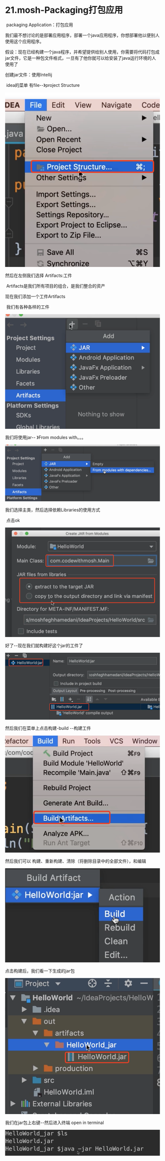 # 21.mosh-Packaging打包应用

​	packaging Application：打包应用

​		我们最不想讨论的是部署应用程序，部署一个java应用程序，你想部署他以便别人使用这个应用程序。



​	假设：现在已经构建一个java程序，并希望提供给别人使用，你需要将代码打包成jar文件，它是一种包文件格式，一旦有了他你就可以给安装了java运行环境的人使用了



创建jar文件：使用Intellij

​	idea的菜单 有file--》project Structure

![image-20220330003042863](../../../.vuepress/public/images/image-20220330003042863.png)



然后在左侧我们选择 Artifacts:工件

​	Artifacts是我们所有项目的组合，是我们整合的资产

现在我们添加一个工件Artifacts

​	我们有各种各样的工件

![image-20220330003333220](../../../.vuepress/public/images/image-20220330003333220.png)



我们将使用jar-- 》From modules with。。。

![image-20220330003536464](../../../.vuepress/public/images/image-20220330003536464.png)



我们选择主类，然后选择依赖Libraries的使用方式

​		点击ok

![image-20220330003732066](../../../.vuepress/public/images/image-20220330003732066.png)



好了--现在我们就构建好这个jar的工件了

![image-20220330003949414](../../../.vuepress/public/images/image-20220330003949414.png)



然后我们在菜单上点击构建-build --构建工件

![image-20220330004143237](../../../.vuepress/public/images/image-20220330004143237.png)



然后我们可以 构建、重新构建、清除（将删除目录中的全部文件），和编辑

![image-20220330004235854](../../../.vuepress/public/images/image-20220330004235854.png)



点击构建后，我们看一下生成的jar包

![image-20220330004455034](../../../.vuepress/public/images/image-20220330004455034.png)





我们在jar包上右键--然后进入终端 open in terminal

![image-20220330004842082](../../../.vuepress/public/images/image-20220330004842082.png)



































